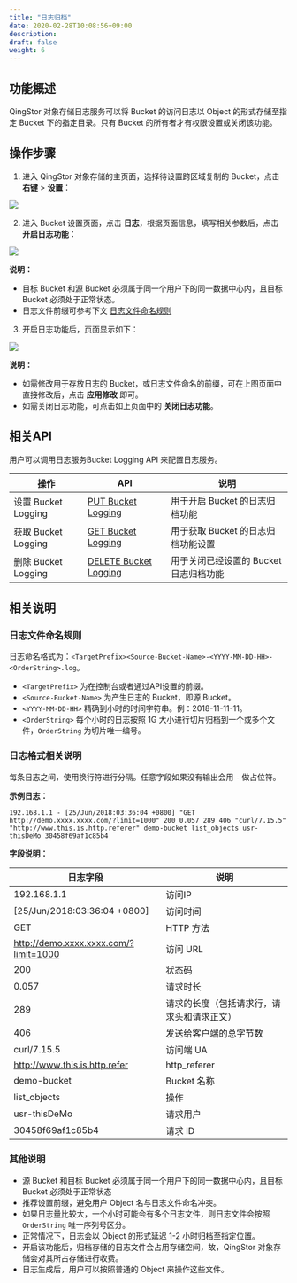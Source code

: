 ```yaml
---
title: "日志归档"
date: 2020-02-28T10:08:56+09:00
description:
draft: false
weight: 6
---
```


## 功能概述

QingStor 对象存储日志服务可以将 Bucket 的访问日志以 Object 的形式存储至指定 Bucket 下的指定目录。只有 Bucket 的所有者才有权限设置或关闭该功能。

## 操作步骤

1. 进入 QingStor 对象存储的主页面，选择待设置跨区域复制的 Bucket，点击 **右键** > **设置**：

 ![](../../_images/set_bucket_logging1.png)

2. 进入 Bucket 设置页面，点击 **日志**，根据页面信息，填写相关参数后，点击 **开启日志功能**：

 ![](../../_images/set_bucket_logging2.png)

 **说明：**
   - 目标 Bucket 和源 Bucket 必须属于同一个用户下的同一数据中心内，且目标 Bucket 必须处于正常状态。
   - 日志文件前缀可参考下文 [日志文件命名规则](#日志文件命名规则)
   

3. 开启日志功能后，页面显示如下：

 ![](../../_images/set_bucket_logging3.png)

 **说明：**
   - 如需修改用于存放日志的 Bucket，或日志文件命名的前缀，可在上图页面中直接修改后，点击 **应用修改** 即可。
   - 如需关闭日志功能，可点击如上页面中的 **关闭日志功能**。


## 相关API

用户可以调用日志服务Bucket Logging API 来配置日志服务。

|操作|API|说明|
|--|--|--|
|设置 Bucket Logging|[PUT Bucket Logging](/storage/object-storage/api/bucket/logging/put_logging)|用于开启 Bucket 的日志归档功能|
|获取 Bucket Logging|[GET Bucket Logging](/storage/object-storage/api/bucket/logging/get_logging)|用于获取 Bucket 的日志归档功能设置|
|删除 Bucket Logging|[DELETE Bucket Logging](/storage/object-storage/api/bucket/logging/delete_logging)|用于关闭已经设置的 Bucket 日志归档功能|

## 相关说明

### 日志文件命名规则

日志命名格式为：`<TargetPrefix><Source-Bucket-Name>-<YYYY-MM-DD-HH>-<OrderString>.log`。
- `<TargetPrefix>` 为在控制台或者通过API设置的前缀。
- `<Source-Bucket-Name>` 为产生日志的 Bucket，即源 Bucket。
- `<YYYY-MM-DD-HH>` 精确到小时的时间字符串。例：2018-11-11-11。
- `<OrderString>` 每个小时的日志按照 1G 大小进行切片归档到一个或多个文件，`OrderString` 为切片唯一编号。

### 日志格式相关说明

每条日志之间，使用换行符进行分隔。任意字段如果没有输出会用 `-` 做占位符。

**示例日志：**

	192.168.1.1 - [25/Jun/2018:03:36:04 +0800] "GET http://demo.xxxx.xxxx.com/?limit=1000" 200 0.057 289 406 "curl/7.15.5" "http://www.this.is.http.referer" demo-bucket list_objects usr-thisDeMo 30458f69af1c85b4

**字段说明：**

|日志字段|说明|
|--|--|
|192.168.1.1|访问IP|
|[25/Jun/2018:03:36:04 +0800]|访问时间|
|GET|HTTP 方法|
|http://demo.xxxx.xxxx.com/?limit=1000 |访问 URL|
|200 | 状态码|
|0.057|请求时长|
|289|请求的长度（包括请求行，请求头和请求正文）|
|406|发送给客户端的总字节数|
|curl/7.15.5|访问端 UA|
|http://www.this.is.http.refer | http_referer|
|demo-bucket|Bucket 名称|
|list_objects|操作|
|usr-thisDeMo|请求用户|
|30458f69af1c85b4|请求 ID|

### 其他说明

- 源 Bucket 和目标 Bucket 必须属于同一个用户下的同一数据中心内，且目标 Bucket 必须处于正常状态
- 推荐设置前缀，避免用户 Object 名与日志文件命名冲突。
- 如果日志量比较大，一个小时可能会有多个日志文件，则日志文件会按照 `OrderString` 唯一序列号区分。
- 正常情况下，日志会以 Object 的形式延迟 1-2 小时归档至指定位置。
- 开启该功能后，归档存储的日志文件会占用存储空间，故，QingStor 对象存储会对其所占存储进行收费。
- 日志生成后，用户可以按照普通的 Object 来操作这些文件。


